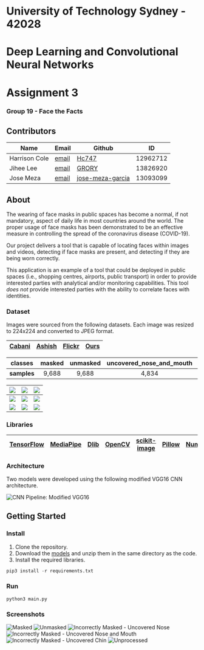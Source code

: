 # University of Technology Sydney - 42028
# Deep Learning and Convolutional Neural Networks
# Assignment 3
### Group 19 - Face the Facts

## Contributors
| Name | Email | Github | ID |
| ---- | ----- | ------ | ---------- |
| Harrison Cole | [email](mailto:harrisoncole05@gmail.com) | [Hc747](https://github.com/Hc747) | 12962712 |
| Jihee Lee | [email](mailto:ruaglzzz@gmail.com) | [GRORY](https://github.com/GRORY) | 13826920 |
| Jose Meza | [email](mailto:josemezag@gmail.com) | [jose-meza-garcia](https://github.com/jose-meza-garcia) | 13093099 |

## About
The wearing of face masks in public spaces has become a normal, if not mandatory, aspect of daily life in most countries around the world.
The proper usage of face masks has been demonstrated to be an effective measure in controlling the spread of the coronavirus disease (COVID-19).

Our project delivers a tool that is capable of locating faces within images and videos, detecting if face masks are present, and detecting if they are being worn correctly.

This application is an example of a tool that could be deployed in public spaces (i.e., shopping centres, airports, public transport) in order to provide interested parties with analytical and/or monitoring capabilities.
This tool _does not_ provide interested parties with the ability to correlate faces with identities.

### Dataset
Images were sourced from the following datasets. Each image was resized to 224x224 and converted to JPEG format.

| [Cabani](https://github.com/cabani/MaskedFace-Net) | [Ashish](https://www.kaggle.com/ashishjangra27/face-mask-12k-images-dataset) | [Flickr](https://github.com/NVlabs/ffhq-dataset) | [Ours](https://drive.google.com/file/d/12bTpo7NAdT7dIIPG2P8Atw3c10HtYzfa/view?usp=sharing) |
| -------------------------------------------------- | ---------------------------------------------------------------------------- | ------------------------------------------------ | ------------------------------------------------------------------------------------------ |

| classes | masked | unmasked | uncovered_nose_and_mouth | uncovered_nose | uncovered_chin |
| ------- | :----: | :------: | :----------------------: | :------------: | :------------: |
| **samples** | 9,688 | 9,688 | 4,834 | 4,834 | 4,834 |

| ![](./docs/examples/1.jpg) | ![](./docs/examples/2.jpg) | ![](./docs/examples/3.jpg) |
| ---------------------------| ---------------------------| ---------------------------|
| ![](./docs/examples/4.jpg) | ![](./docs/examples/5.jpg) | ![](./docs/examples/6.jpg) |
| ![](./docs/examples/7.jpg) | ![](./docs/examples/8.jpg) | ![](./docs/examples/9.jpg) |

### Libraries
| [TensorFlow](https://github.com/tensorflow/tensorflow) | [MediaPipe](https://github.com/google/mediapipe) | [Dlib](https://github.com/davisking/dlib) | [OpenCV](https://github.com/opencv/opencv) | [scikit-image](https://scikit-image.org/) | [Pillow](https://python-pillow.org/) | [NumPy](https://numpy.org/) | [Tkinter](https://docs.python.org/3/library/tkinter.html) |
| ------------------------------------------------------ | ------------------------------------------------ | ----------------------------------------- | ------------------------------------------ | ----------------------------------------- | ------------------------------------ | --------------------------- | --------------------------------------------------------- |

### Architecture
Two models were developed using the following modified VGG16 CNN architecture.

![CNN Pipeline: Modified VGG16](docs/architecture/architecture.png)

## Getting Started
### Install
1. Clone the repository.
2. Download the [models](https://drive.google.com/file/d/17PCKmRwjFDQtqkdc4l1r4Dg1rzNvW-87/view?usp=sharing) and unzip them in the same directory as the code.
3. Install the required libraries.
```python
pip3 install -r requirements.txt
```

### Run
```shell
python3 main.py
```

### Screenshots
![Masked](docs/app/masked-complex.jpg)
![Unmasked](docs/app/unmasked.jpg)
![Incorrectly Masked - Uncovered Nose](docs/app/masked-uncovered-nose.jpg)
![Incorrectly Masked - Uncovered Nose and Mouth](docs/app/masked-uncovered-nose-and-mouth.jpg)
![Incorrectly Masked - Uncovered Chin](docs/app/masked-uncovered-chin.jpg)
![Unprocessed](docs/app/masked-raw.jpg)
